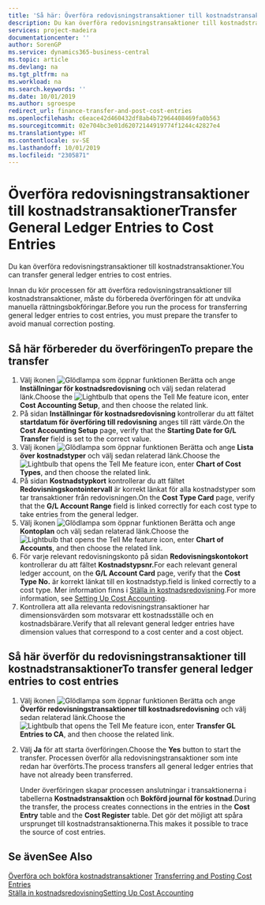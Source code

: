 ```yaml
---
title: 'Så här: Överföra redovisningstransaktioner till kostnadstransaktioner | Microsoft Docs'
description: Du kan överföra redovisningstransaktioner till kostnadstransaktioner.
services: project-madeira
documentationcenter: ''
author: SorenGP
ms.service: dynamics365-business-central
ms.topic: article
ms.devlang: na
ms.tgt_pltfrm: na
ms.workload: na
ms.search.keywords: ''
ms.date: 10/01/2019
ms.author: sgroespe
redirect_url: finance-transfer-and-post-cost-entries
ms.openlocfilehash: c6eace42d460432df8ab4b72964408469fa0b563
ms.sourcegitcommit: 02e704bc3e01d62072144919774f1244c42827e4
ms.translationtype: HT
ms.contentlocale: sv-SE
ms.lasthandoff: 10/01/2019
ms.locfileid: "2305871"
---
```

# <a name="transfer-general-ledger-entries-to-cost-entries"></a><span data-ttu-id="c666f-103">Överföra redovisningstransaktioner till kostnadstransaktioner</span><span class="sxs-lookup"><span data-stu-id="c666f-103">Transfer General Ledger Entries to Cost Entries</span></span>
<span data-ttu-id="c666f-104">Du kan överföra redovisningstransaktioner till kostnadstransaktioner.</span><span class="sxs-lookup"><span data-stu-id="c666f-104">You can transfer general ledger entries to cost entries.</span></span>  

<span data-ttu-id="c666f-105">Innan du kör processen för att överföra redovisningstransaktioner till kostnadstransaktioner, måste du förbereda överföringen för att undvika manuella rättningsbokföringar.</span><span class="sxs-lookup"><span data-stu-id="c666f-105">Before you run the process for transferring general ledger entries to cost entries, you must prepare the transfer to avoid manual correction posting.</span></span>  

## <a name="to-prepare-the-transfer"></a><span data-ttu-id="c666f-106">Så här förbereder du överföringen</span><span class="sxs-lookup"><span data-stu-id="c666f-106">To prepare the transfer</span></span>  

1.  <span data-ttu-id="c666f-107">Välj ikonen ![Glödlampa som öppnar funktionen Berätta](media/ui-search/search_small.png "Berätta vad du vill göra") och ange **Inställningar för kostnadsredovisning** och välj sedan relaterad länk.</span><span class="sxs-lookup"><span data-stu-id="c666f-107">Choose the ![Lightbulb that opens the Tell Me feature](media/ui-search/search_small.png "Tell me what you want to do") icon, enter **Cost Accounting Setup**, and then choose the related link.</span></span>  
2.  <span data-ttu-id="c666f-108">På sidan **Inställningar för kostnadsredovisning** kontrollerar du att fältet **startdatum för överföring till redovisning** anges till rätt värde.</span><span class="sxs-lookup"><span data-stu-id="c666f-108">On the **Cost Accounting Setup** page, verify that the **Starting Date for G/L Transfer** field is set to the correct value.</span></span>  
3.  <span data-ttu-id="c666f-109">Välj ikonen ![Glödlampa som öppnar funktionen Berätta](media/ui-search/search_small.png "Berätta vad du vill göra") och ange **Lista över kostnadstyper** och välj sedan relaterad länk.</span><span class="sxs-lookup"><span data-stu-id="c666f-109">Choose the ![Lightbulb that opens the Tell Me feature](media/ui-search/search_small.png "Tell me what you want to do") icon, enter **Chart of Cost Types**, and then choose the related link.</span></span>  
4.  <span data-ttu-id="c666f-110">På sidan **Kostnadstypkort** kontrollerar du att fältet **Redovisningskontointervall** är korrekt länkat för alla kostnadstyper som tar transaktioner från redovisningen.</span><span class="sxs-lookup"><span data-stu-id="c666f-110">On the **Cost Type Card** page, verify that the **G/L Account Range** field is linked correctly for each cost type to take entries from the general ledger.</span></span>  
5.  <span data-ttu-id="c666f-111">Välj ikonen ![Glödlampa som öppnar funktionen Berätta](media/ui-search/search_small.png "Berätta vad du vill göra") och ange **Kontoplan** och välj sedan relaterad länk.</span><span class="sxs-lookup"><span data-stu-id="c666f-111">Choose the ![Lightbulb that opens the Tell Me feature](media/ui-search/search_small.png "Tell me what you want to do") icon, enter **Chart of Accounts**, and then choose the related link.</span></span>  
6.  <span data-ttu-id="c666f-112">För varje relevant redovisningskonto på sidan **Redovisningskontokort** kontrollerar du att fältet **Kostnadstypsnr.**</span><span class="sxs-lookup"><span data-stu-id="c666f-112">For each relevant general ledger account, on the **G/L Account Card** page, verify that the **Cost Type No.**</span></span> <span data-ttu-id="c666f-113">är korrekt länkat till en kostnadstyp.</span><span class="sxs-lookup"><span data-stu-id="c666f-113">field is linked correctly to a cost type.</span></span> <span data-ttu-id="c666f-114">Mer information finns i [Ställa in kostnadsredovisning](finance-set-up-cost-accounting.md).</span><span class="sxs-lookup"><span data-stu-id="c666f-114">For more information, see [Setting Up Cost Accounting](finance-set-up-cost-accounting.md).</span></span>  
7.  <span data-ttu-id="c666f-115">Kontrollera att alla relevanta redovisningstransaktioner har dimensionsvärden som motsvarar ett kostnadsställe och en kostnadsbärare.</span><span class="sxs-lookup"><span data-stu-id="c666f-115">Verify that all relevant general ledger entries have dimension values that correspond to a cost center and a cost object.</span></span>  

## <a name="to-transfer-general-ledger-entries-to-cost-entries"></a><span data-ttu-id="c666f-116">Så här överför du redovisningstransaktioner till kostnadstransaktioner</span><span class="sxs-lookup"><span data-stu-id="c666f-116">To transfer general ledger entries to cost entries</span></span>  
1.  <span data-ttu-id="c666f-117">Välj ikonen ![Glödlampa som öppnar funktionen Berätta](media/ui-search/search_small.png "Berätta vad du vill göra") och ange **Överför redovisningstransaktioner till kostnadsredovisning** och välj sedan relaterad länk.</span><span class="sxs-lookup"><span data-stu-id="c666f-117">Choose the ![Lightbulb that opens the Tell Me feature](media/ui-search/search_small.png "Tell me what you want to do") icon, enter **Transfer GL Entries to CA**, and then choose the related link.</span></span>  
2.  <span data-ttu-id="c666f-118">Välj **Ja** för att starta överföringen.</span><span class="sxs-lookup"><span data-stu-id="c666f-118">Choose the **Yes** button to start the transfer.</span></span> <span data-ttu-id="c666f-119">Processen överför alla redovisningstransaktioner som inte redan har överförts.</span><span class="sxs-lookup"><span data-stu-id="c666f-119">The process transfers all general ledger entries that have not already been transferred.</span></span>  

    <span data-ttu-id="c666f-120">Under överföringen skapar processen anslutningar i transaktionerna i tabellerna **Kostnadstransaktion** och **Bokförd journal för kostnad**.</span><span class="sxs-lookup"><span data-stu-id="c666f-120">During the transfer, the process creates connections in the entries in the **Cost Entry** table and the **Cost Register** table.</span></span> <span data-ttu-id="c666f-121">Det gör det möjligt att spåra ursprunget till kostnadstransaktionerna.</span><span class="sxs-lookup"><span data-stu-id="c666f-121">This makes it possible to trace the source of cost entries.</span></span>  

## <a name="see-also"></a><span data-ttu-id="c666f-122">Se även</span><span class="sxs-lookup"><span data-stu-id="c666f-122">See Also</span></span>  
<span data-ttu-id="c666f-123">[Överföra och bokföra kostnadstransaktioner](finance-transfer-and-post-cost-entries.md) </span><span class="sxs-lookup"><span data-stu-id="c666f-123">[Transferring and Posting Cost Entries](finance-transfer-and-post-cost-entries.md) </span></span>  
[<span data-ttu-id="c666f-124">Ställa in kostnadsredovisning</span><span class="sxs-lookup"><span data-stu-id="c666f-124">Setting Up Cost Accounting</span></span>](finance-set-up-cost-accounting.md)   
